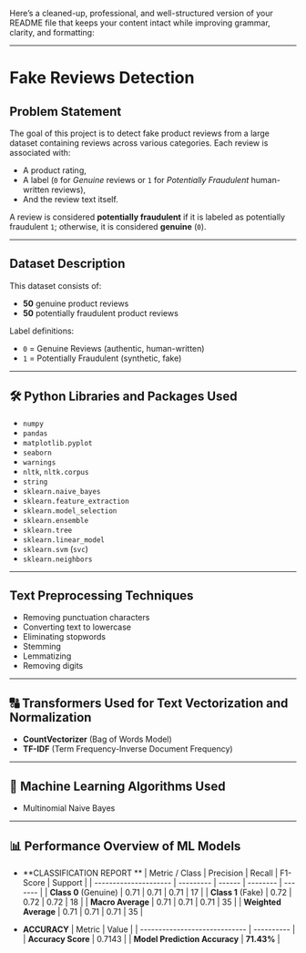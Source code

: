 Here’s a cleaned-up, professional, and well-structured version of your README file that keeps your content intact while improving grammar, clarity, and formatting:

---

# Fake Reviews Detection

## Problem Statement

The goal of this project is to detect fake product reviews from a large dataset containing reviews across various categories. Each review is associated with:

* A product rating,
* A label (`0` for *Genuine* reviews or `1` for *Potentially Fraudulent* human-written reviews),
* And the review text itself.

A review is considered **potentially fraudulent** if it is labeled as potentially fraudulent `1`; otherwise, it is considered **genuine** (`0`).

---

## Dataset Description

This dataset consists of:

* **50** genuine product reviews
* **50** potentially fraudulent product reviews

Label definitions:

* `0` = Genuine Reviews (authentic, human-written)
* `1` = Potentially Fraudulent (synthetic, fake)

---

## 🛠️ Python Libraries and Packages Used

* `numpy`
* `pandas`
* `matplotlib.pyplot`
* `seaborn`
* `warnings`
* `nltk`, `nltk.corpus`
* `string`
* `sklearn.naive_bayes`
* `sklearn.feature_extraction`
* `sklearn.model_selection`
* `sklearn.ensemble`
* `sklearn.tree`
* `sklearn.linear_model`
* `sklearn.svm` (`svc`)
* `sklearn.neighbors`

---

## Text Preprocessing Techniques

* Removing punctuation characters
* Converting text to lowercase
* Eliminating stopwords
* Stemming
* Lemmatizing
* Removing digits

---

## 🔠 Transformers Used for Text Vectorization and Normalization

* **CountVectorizer** (Bag of Words Model)
* **TF-IDF** (Term Frequency-Inverse Document Frequency)

---

## 🤖 Machine Learning Algorithms Used

* Multinomial Naive Bayes

---

## 📊 Performance Overview of ML Models
* **CLASSIFICATION REPORT ** 
| Metric / Class        | Precision | Recall | F1-Score | Support |
| --------------------- | --------- | ------ | -------- | ------- |
| **Class 0** (Genuine) | 0.71      | 0.71   | 0.71     | 17      |
| **Class 1** (Fake)    | 0.72      | 0.72   | 0.72     | 18      |
| **Macro Average**     | 0.71      | 0.71   | 0.71     | 35      |
| **Weighted Average**  | 0.71      | 0.71   | 0.71     | 35      |

* **ACCURACY**
| Metric                        | Value      |
| ----------------------------- | ---------- |
| **Accuracy Score**            | 0.7143     |
| **Model Prediction Accuracy** | **71.43%** |
